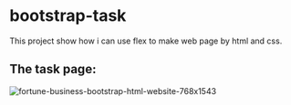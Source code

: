 # bootstrap-task
This project show how i can use flex to make web page by html and css.
## The task page:
![fortune-business-bootstrap-html-website-768x1543](https://user-images.githubusercontent.com/52126542/216438002-a9e62a78-6f42-419b-be9d-93b4f583cf37.jpg)
